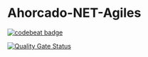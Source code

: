# Ahorcado-NET-Agiles
<a href="https://codebeat.co/projects/github-com-juanchicruzz-ahorcado-net-agiles-main"><img alt="codebeat badge" src="https://codebeat.co/badges/df08acce-8647-49cf-a0f0-3295c4e6a588" /></a>

[![Quality Gate Status](https://sonarcloud.io/api/project_badges/measure?project=juanchicruzz_Ahorcado-NET-Agiles&metric=alert_status)](https://sonarcloud.io/dashboard?id=juanchicruzz_Ahorcado-NET-Agiles)
